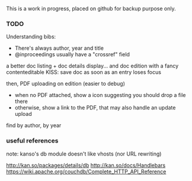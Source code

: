 This is a work in progress, placed on github for backup purpose only.



### TODO

Understanding bibs:

* There's always author, year and title
* @inproceedings usually have a "crossref" field

a better doc listing + doc details display... and doc edition with a fancy contenteditable
KISS: save doc as soon as an entry loses focus

then, PDF uploading on edition (easier to debug)

* when no PDF attached, show a icon suggesting you should drop a file there
* otherwise, show a link to the PDF, that may also handle an update upload

find by author, by year

### useful references

note: kanso's db module doesn't like vhosts (nor URL rewriting)

http://kan.so/packages/details/db
http://kan.so/docs/Handlebars
https://wiki.apache.org/couchdb/Complete_HTTP_API_Reference


